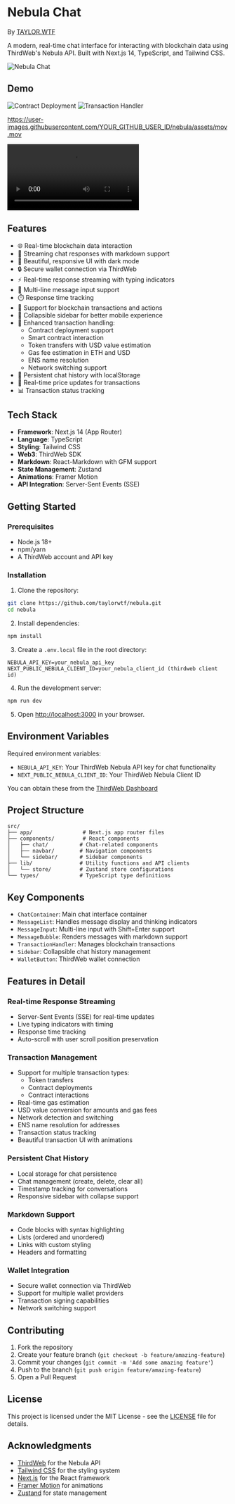 # Nebula Chat

By [TAYLOR.WTF](https://taylor.wtf)

A modern, real-time chat interface for interacting with blockchain data using ThirdWeb's Nebula API. Built with Next.js 14, TypeScript, and Tailwind CSS.

![Nebula Chat](public/screenshot.png)

## Demo

![Contract Deployment](public/contract.png)
![Transaction Handler](public/transaction.png)

https://user-images.githubusercontent.com/YOUR_GITHUB_USER_ID/nebula/assets/mov.mov

<video src="public/mov.mov" controls title="Nebula Chat Demo"></video>

## Features

- 🌐 Real-time blockchain data interaction
- 💬 Streaming chat responses with markdown support
- 🎨 Beautiful, responsive UI with dark mode
- 🔒 Secure wallet connection via ThirdWeb
- ⚡ Real-time response streaming with typing indicators
- 📝 Multi-line message input support
- ⏱️ Response time tracking
- 🎯 Support for blockchain transactions and actions
- 📱 Collapsible sidebar for better mobile experience
- 💼 Enhanced transaction handling:
  - Contract deployment support
  - Smart contract interaction
  - Token transfers with USD value estimation
  - Gas fee estimation in ETH and USD
  - ENS name resolution
  - Network switching support
- 💾 Persistent chat history with localStorage
- 🔄 Real-time price updates for transactions
- 📊 Transaction status tracking

## Tech Stack

- **Framework**: Next.js 14 (App Router)
- **Language**: TypeScript
- **Styling**: Tailwind CSS
- **Web3**: ThirdWeb SDK
- **Markdown**: React-Markdown with GFM support
- **State Management**: Zustand
- **Animations**: Framer Motion
- **API Integration**: Server-Sent Events (SSE)

## Getting Started

### Prerequisites

- Node.js 18+ 
- npm/yarn
- A ThirdWeb account and API key

### Installation

1. Clone the repository:
```bash
git clone https://github.com/taylorwtf/nebula.git
cd nebula
```

2. Install dependencies:
```bash
npm install
```

3. Create a `.env.local` file in the root directory:
```env
NEBULA_API_KEY=your_nebula_api_key
NEXT_PUBLIC_NEBULA_CLIENT_ID=your_nebula_client_id (thirdweb client id)
```

4. Run the development server:
```bash
npm run dev
```

5. Open [http://localhost:3000](http://localhost:3000) in your browser.

## Environment Variables

Required environment variables:
- `NEBULA_API_KEY`: Your ThirdWeb Nebula API key for chat functionality
- `NEXT_PUBLIC_NEBULA_CLIENT_ID`: Your ThirdWeb Nebula Client ID

You can obtain these from the [ThirdWeb Dashboard](https://thirdweb.com/dashboard/settings/api-keys)

## Project Structure

```
src/
├── app/                # Next.js app router files
├── components/         # React components
│   ├── chat/          # Chat-related components
│   ├── navbar/        # Navigation components
│   └── sidebar/       # Sidebar components
├── lib/               # Utility functions and API clients
│   └── store/         # Zustand store configurations
└── types/             # TypeScript type definitions
```

## Key Components

- `ChatContainer`: Main chat interface container
- `MessageList`: Handles message display and thinking indicators
- `MessageInput`: Multi-line input with Shift+Enter support
- `MessageBubble`: Renders messages with markdown support
- `TransactionHandler`: Manages blockchain transactions
- `Sidebar`: Collapsible chat history management
- `WalletButton`: ThirdWeb wallet connection

## Features in Detail

### Real-time Response Streaming
- Server-Sent Events (SSE) for real-time updates
- Live typing indicators with timing
- Response time tracking
- Auto-scroll with user scroll position preservation

### Transaction Management
- Support for multiple transaction types:
  - Token transfers
  - Contract deployments
  - Contract interactions
- Real-time gas estimation
- USD value conversion for amounts and gas fees
- Network detection and switching
- ENS name resolution for addresses
- Transaction status tracking
- Beautiful transaction UI with animations

### Persistent Chat History
- Local storage for chat persistence
- Chat management (create, delete, clear all)
- Timestamp tracking for conversations
- Responsive sidebar with collapse support

### Markdown Support
- Code blocks with syntax highlighting
- Lists (ordered and unordered)
- Links with custom styling
- Headers and formatting

### Wallet Integration
- Secure wallet connection via ThirdWeb
- Support for multiple wallet providers
- Transaction signing capabilities
- Network switching support

## Contributing

1. Fork the repository
2. Create your feature branch (`git checkout -b feature/amazing-feature`)
3. Commit your changes (`git commit -m 'Add some amazing feature'`)
4. Push to the branch (`git push origin feature/amazing-feature`)
5. Open a Pull Request

## License

This project is licensed under the MIT License - see the [LICENSE](LICENSE) file for details.

## Acknowledgments

- [ThirdWeb](https://thirdweb.com/) for the Nebula API
- [Tailwind CSS](https://tailwindcss.com/) for the styling system
- [Next.js](https://nextjs.org/) for the React framework
- [Framer Motion](https://www.framer.com/motion/) for animations
- [Zustand](https://zustand-demo.pmnd.rs/) for state management
